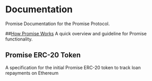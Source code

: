 # Documentation
Promise Documentation for the Promise Protocol.

##[How Promise Works](https://github.com/Promise-Protocol/Documentation/blob/master/howpromiseworks.md)
A quick overview and guideline for Promise functionality.

## Promise ERC-20 Token
A specification for the initial Promise ERC-20 token to track loan repayments on Ethereum 
